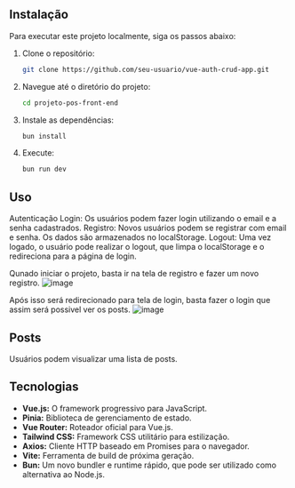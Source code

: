 ## Instalação

Para executar este projeto localmente, siga os passos abaixo:

1. Clone o repositório:
   ```bash
   git clone https://github.com/seu-usuario/vue-auth-crud-app.git
2. Navegue até o diretório do projeto:
   ```bash
   cd projeto-pos-front-end
3. Instale as dependências:
   ```bash
   bun install
4. Execute:
   ```bash
   bun run dev

## Uso
Autenticação
Login: Os usuários podem fazer login utilizando o email e a senha cadastrados.
Registro: Novos usuários podem se registrar com email e senha. Os dados são armazenados no localStorage.
Logout: Uma vez logado, o usuário pode realizar o logout, que limpa o localStorage e o redireciona para a página de login.

Qunado iniciar o projeto, basta ir na tela de registro e fazer um novo registro.
![image](https://github.com/user-attachments/assets/06dff4d6-2a23-4f0b-9a8b-05fdd836cc2b)

Após isso será redirecionado para tela de login, basta fazer o login que assim será possivel ver os posts.
![image](https://github.com/user-attachments/assets/b8f4c365-fc27-44e6-b3a2-10bf4fa2a2a4)



## Posts
 Usuários podem visualizar uma lista de posts.



## Tecnologias

- **Vue.js:** O framework progressivo para JavaScript.
- **Pinia:** Biblioteca de gerenciamento de estado.
- **Vue Router:** Roteador oficial para Vue.js.
- **Tailwind CSS:** Framework CSS utilitário para estilização.
- **Axios:** Cliente HTTP baseado em Promises para o navegador.
- **Vite:** Ferramenta de build de próxima geração.
- **Bun:** Um novo bundler e runtime rápido, que pode ser utilizado como alternativa ao Node.js.




